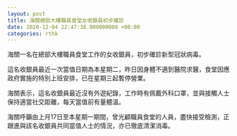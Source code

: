 ```yaml
---
layout: post
title: 海關總部大樓職員食堂女收銀員初步確診
date: 2020-12-04 22:47:38.000000000 +08:00
categories: rthk
---
```


海關一名在總部大樓職員食堂工作的女收銀員，初步確診新型冠狀病毒。

這名收銀員最近一次當值日期為本星期二，昨日因身體不適到醫院求醫，食堂因應政府實施的特別上班安排，已在星期三起暫停營業。

海關表示，這名收銀員最近沒有外遊紀錄，工作時有佩戴外科口罩，並與接觸人士保持適當社交距離，每天當值前有量體溫。

海關呼籲由上月17日至本星期一期間，曾光顧職員食堂的人員，盡快接受檢測，正跟進與該名收銀員共同當值人士的情況，亦已徹底清潔消毒。
